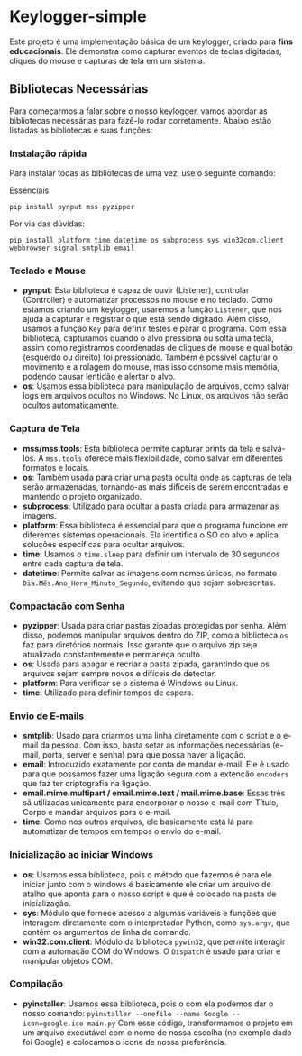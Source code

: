 <h1>Keylogger-simple</h1>

<p>Este projeto é uma implementação básica de um keylogger, criado para <strong>fins educacionais</strong>. Ele demonstra como capturar eventos de teclas digitadas, cliques do mouse e capturas de tela em um sistema.</p>

<h2>Bibliotecas Necessárias</h2>

<p>Para começarmos a falar sobre o nosso keylogger, vamos abordar as bibliotecas necessárias para fazê-lo rodar corretamente. Abaixo estão listadas as bibliotecas e suas funções:</p>

<h3>Instalação rápida</h3>
<p>Para instalar todas as bibliotecas de uma vez, use o seguinte comando:</p>

Essênciais:
<pre><code>pip install pynput mss pyzipper</code></pre>

Por via das dúvidas:
<pre><code>pip install platform time datetime os subprocess sys win32com.client webbrowser signal smtplib email</code></pre>

<h3>Teclado e Mouse</h3>

<ul>
  <li><strong>pynput</strong>: Esta biblioteca é capaz de ouvir (Listener), controlar (Controller) e automatizar processos no mouse e no teclado. Como estamos criando um keylogger, usaremos a função <code>Listener</code>, que nos ajuda a capturar e registrar o que está sendo digitado. Além disso, usamos a função <code>Key</code> para definir testes e parar o programa. Com essa biblioteca, capturamos quando o alvo pressiona ou solta uma tecla, assim como registramos coordenadas de cliques de mouse e qual botão (esquerdo ou direito) foi pressionado. Também é possível capturar o movimento e a rolagem do mouse, mas isso consome mais memória, podendo causar lentidão e alertar o alvo.</li>
  <li><strong>os</strong>: Usamos essa biblioteca para manipulação de arquivos, como salvar logs em arquivos ocultos no Windows. No Linux, os arquivos não serão ocultos automaticamente.</li>
</ul>

<h3>Captura de Tela</h3>

<ul>
  <li><strong>mss/mss.tools</strong>: Esta biblioteca permite capturar prints da tela e salvá-los. A <code>mss.tools</code> oferece mais flexibilidade, como salvar em diferentes formatos e locais.</li>
  <li><strong>os</strong>: Também usada para criar uma pasta oculta onde as capturas de tela serão armazenadas, tornando-as mais difíceis de serem encontradas e mantendo o projeto organizado.</li>
  <li><strong>subprocess</strong>: Utilizado para ocultar a pasta criada para armazenar as imagens.</li>
  <li><strong>platform</strong>: Essa biblioteca é essencial para que o programa funcione em diferentes sistemas operacionais. Ela identifica o SO do alvo e aplica soluções específicas para ocultar arquivos.</li>
  <li><strong>time</strong>: Usamos o <code>time.sleep</code> para definir um intervalo de 30 segundos entre cada captura de tela.</li>
  <li><strong>datetime</strong>: Permite salvar as imagens com nomes únicos, no formato <code>Dia.Mês.Ano_Hora_Minuto_Segundo</code>, evitando que sejam sobrescritas.</li>
</ul>

<h3>Compactação com Senha</h3>

<ul>
  <li><strong>pyzipper</strong>: Usada para criar pastas zipadas protegidas por senha. Além disso, podemos manipular arquivos dentro do ZIP, como a biblioteca <code>os</code> faz para diretórios normais. Isso garante que o arquivo zip seja atualizado constantemente e permaneça oculto.</li>
  <li><strong>os</strong>: Usada para apagar e recriar a pasta zipada, garantindo que os arquivos sejam sempre novos e difíceis de detectar.</li>
  <li><strong>platform</strong>: Para verificar se o sistema é Windows ou Linux.</li>
  <li><strong>time</strong>: Utilizado para definir tempos de espera.</li>
</ul>

<h3>Envio de E-mails</h3>

<ul>
  <li><strong>smtplib</strong>: Usado para criarmos uma linha diretamente com o script e o e-mail da pessoa. Com isso, basta setar as informações necessárias (e-mail, porta, server e senha) para que possa haver a ligação.</li>
  <li><strong>email</strong>: Introduzido exatamente por conta de mandar e-mail. Ele é usado para que possamos fazer uma ligação segura com a extenção <code>encoders</code> que faz ter criptografia na ligação.</li>
  <li><strong>email.mime.multipart / email.mime.text / mail.mime.base</strong>: Essas três sã utilizadas unicamente para encorporar o nosso e-mail com Título, Corpo e mandar arquivos para o e-mail.</li>
  <li><strong>time</strong>: Como nos outros arquivos, ele basicamente está lá para automatizar de tempos em tempos o envio do e-mail.</li>
</ul>

<h3>Inicialização ao iniciar Windows</h3>

<ul>
  <li><strong>os</strong>: Usamos essa biblioteca, pois o método que fazemos é para ele iniciar junto com o windows é basicamente ele criar um arquivo de atalho que aponta para o nosso script e que é colocado na pasta de inicialização.</li>
  <li><strong>sys</strong>: Módulo que fornece acesso a algumas variáveis e funções que interagem diretamente com o interpretador Python, como <code>sys.argv</code>, que contém os argumentos de linha de comando.</li>
  <li><strong>win32.com.client</strong>: Módulo da biblioteca <code>pywin32</code>, que permite interagir com a automação COM do Windows. O <code>Dispatch</code> é usado para criar e manipular objetos COM.</li>
</ul>

<h3>Compilação</h3>

<ul>
  <li><strong>pyinstaller</strong>: Usamos essa biblioteca, pois o com ela podemos dar o nosso comando:
    <code>pyinstaller --onefile --name Google --icon=google.ico main.py</code>
    Com esse código, transformamos o projeto em um arquivo executável com o nome de nossa escolha (no exemplo dado foi Google) e colocamos o icone de nossa preferência.</li>
</ul>
